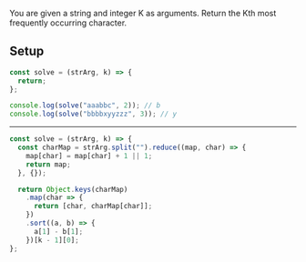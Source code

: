 You are given a string and integer K as arguments. Return the Kth most frequently occurring character.

## Setup
```js
const solve = (strArg, k) => {
  return;
};

console.log(solve("aaabbc", 2)); // b
console.log(solve("bbbbxyyzzz", 3)); // y
```

---

```js
const solve = (strArg, k) => {
  const charMap = strArg.split("").reduce((map, char) => {
    map[char] = map[char] + 1 || 1;
    return map;
  }, {});

  return Object.keys(charMap)
    .map(char => {
      return [char, charMap[char]];
    })
    .sort((a, b) => {
      a[1] - b[1];
    })[k - 1][0];
};
```